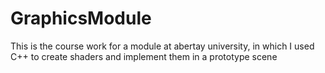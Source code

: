 # GraphicsModule
This is the course work for a module at abertay university, in which I used C++ to create shaders and implement them in a prototype scene
